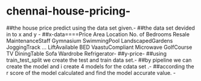 # chennai-house-pricing-

##the house price predict using the data set given.-
##the data set devided in to x and y -
##x-data====Price	Area	Location	No. of Bedrooms	Resale	MaintenanceStaff	Gymnasium	SwimmingPool	LandscapedGardens	JoggingTrack	...	LiftAvailable	BED	VaastuCompliant	Microwave	GolfCourse	TV	DiningTable	Sofa	Wardrobe	Refrigerator-
##y-price-
##using train_test_split we create the test and train data set.-
##by pipeline we can create the model and i create 4 models for the cdata set .-
##according the r score of the model  calculated and find the model accurate value. -
